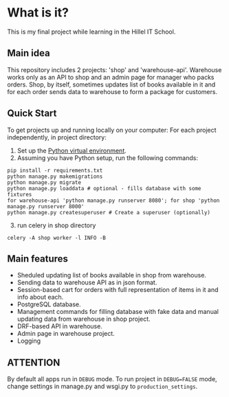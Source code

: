 # What is it?

This is my final project while learning in the Hillel IT School.

## Main idea

This repository includes 2 projects: 'shop' and 'warehouse-api'. Warehouse works only as an API to shop and an admin 
page for manager who packs orders.
Shop, by itself, sometimes updates list of books available in it and for each order sends data to warehouse to form a package for customers. 


## Quick Start

To get projects up and running locally on your computer:
For each project independently, in project directory:
1. Set up the [Python virtual environment](https://docs.python.org/3/library/venv.html#module-venv).
2. Assuming you have Python setup, run the following commands:
```
pip install -r requirements.txt
python manage.py makemigrations
python manage.py migrate
python manage.py loaddata # optional - fills database with some fixtures
for warehouse-api 'python manage.py runserver 8080'; for shop 'python manage.py runserver 8000'
python manage.py createsuperuser # Create a superuser (optionally) 
```
3. run celery in shop directory
```
celery -A shop worker -l INFO -B
```

## Main features
- Sheduled updating list of books available in shop from warehouse.
- Sending data to warehouse API as in json format.
- Session-based cart for orders with full representation of items in it and info about each.
- PostgreSQL database.
- Management commands for filling database with fake data and manual updating data from warehouse in shop project.
- DRF-based API in warehouse.
- Admin page in warehouse project.
- Logging 

## ATTENTION
By default all apps run in `DEBUG` mode. To run project in `DEBUG=FALSE` mode, change settings in manage.py and wsgi.py 
to `production_settings`.